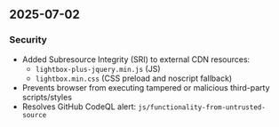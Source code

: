 ## 2025-07-02
### Security
- Added Subresource Integrity (SRI) to external CDN resources:
  - `lightbox-plus-jquery.min.js` (JS)
  - `lightbox.min.css` (CSS preload and noscript fallback)
- Prevents browser from executing tampered or malicious third-party scripts/styles
- Resolves GitHub CodeQL alert: `js/functionality-from-untrusted-source`
